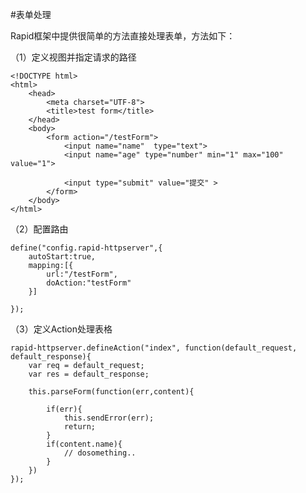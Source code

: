 #表单处理

Rapid框架中提供很简单的方法直接处理表单，方法如下：

（1）定义视图并指定请求的路径


	<!DOCTYPE html>
	<html>
		<head>
			<meta charset="UTF-8">
			<title>test form</title>
		</head>
		<body>
			<form action="/testForm">
    			<input name="name"  type="text">
    			<input name="age" type="number" min="1" max="100" value="1">
    
    			<input type="submit" value="提交" >
			</form>
		</body>
	</html>
	
（2）配置路由


	define("config.rapid-httpserver",{
		autoStart:true,
		mapping:[{
			url:"/testForm",
			doAction:"testForm"
		}]
		
	});
	
（3）定义Action处理表格

	rapid-httpserver.defineAction("index", function(default_request, default_response){
    	var req = default_request;
    	var res = default_response;
    	
    	this.parseForm(function(err,content){
    	
    		if(err){
	 			this.sendError(err);
	 			return;
	 		}
	 		if(content.name){
	 			// dosomething..
	 		}  	
    	})
	});
	